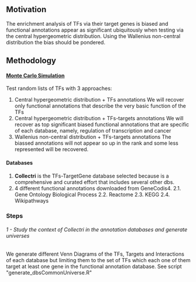 ## Motivation
The enrichment analysis of TFs via their target genes is biased and functional annotations appear as significant ubiquitously when testing via the central hypergeometric distribution. Using the Wallenius non-central distribution the bias should be pondered. 

## Methodology
#### [Monte Carlo Simulation](https://en.wikipedia.org/wiki/Monte_Carlo_method)
Test random lists of TFs with 3 approaches:
 1. Central hypergeometric distribution + TFs annotations 
 We will recover only functional annotations that describe the very basic function of the TFs
2. Central hypergeometric distribution + TFs-targets annotations
 We will recover as top significant biased functional annotations that are specific of each database, namely, regulation of transcription and cancer
 3.  Wallenius non-central distribution + TFs-targets annotations
The biassed annotations will not appear so up in the rank  and some less represented will be recovered.

#### Databases
1. **Collectri** is the TFs-TargetGene database selected because is a comprehensive and curated effort that includes several other dbs.
2. 4 different functional annotations downloaded from GeneCodis4.
	2.1. Gene Ontology Biological Process
	2.2. Reactome 
	2.3. KEGG
	2.4. Wikipathways



### Steps
###### 1 - Study the context of Collectri in the annotation databases and generate universes
We generate different Venn Diagrams of the TFs, Targets and Interactions of each database but limiting them to the set of TFs which each one of them target at least one gene in the functional annotation database. See script "generate_dbsCommonUniverse.R"




